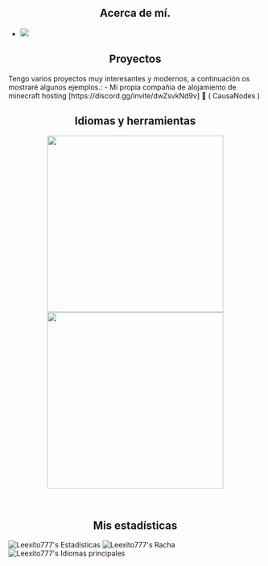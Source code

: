 <h2 align="center">Acerca de mí.</h2>

- ![](https://komarev.com/ghpvc/?username=MadVersal&color=blue)

<h2 align="center">Proyectos</h2>
Tengo varios proyectos muy interesantes y modernos, a continuación os mostraré algunos ejemplos.:
- Mi propia compañia de alojamiento de minecraft hosting [https://discord.gg/invite/dwZsvkNd9v] 🌹 ( CausaNodes )

<h2 align="center">Idiomas y herramientas</h2> 
<p align="center">
    <a href="#">
      <img width="350px" src="https://skillicons.dev/icons?i=github,git,laravel,vscode,pycharm,phpstorm&perline=10"/>
        <img width="350px" src="https://skillicons.dev/icons?i=php,py,html,css,js,git,maven,java,golang&perline=10"/>
    </a>
</p>
<br />

<h2 align="center">Mis estadísticas</h2>

![Leexito777's Estadísticas](https://github-readme-stats.vercel.app/api?username=Leexito777s&theme=dark&show_icons=true&hide_border=false&count_private=true)
![Leexito777's Racha](https://github-readme-streak-stats.herokuapp.com/?user=Leexito777s&theme=dark&hide_border=false)
![Leexito777's Idiomas principales](https://github-readme-stats.vercel.app/api/top-langs/?username=Leexito777s&theme=dark&show_icons=true&hide_border=false&layout=compact)
